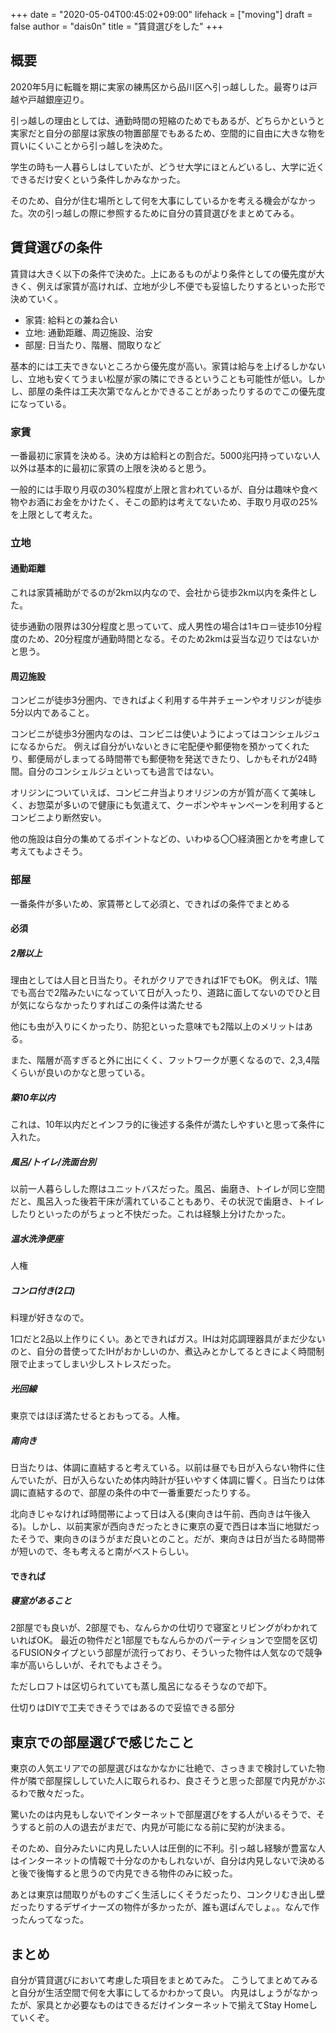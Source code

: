 +++
date = "2020-05-04T00:45:02+09:00"
lifehack = ["moving"]
draft = false
author = "dais0n"
title = "賃貸選びをした"
+++

## 概要

2020年5月に転職を期に実家の練馬区から品川区へ引っ越しした。最寄りは戸越や戸越銀座辺り。

引っ越しの理由としては、通勤時間の短縮のためでもあるが、どちらかというと実家だと自分の部屋は家族の物置部屋でもあるため、空間的に自由に大きな物を買いにくいことから引っ越しを決めた。

学生の時も一人暮らしはしていたが、どうせ大学にほとんどいるし、大学に近くできるだけ安くという条件しかみなかった。

そのため、自分が住む場所として何を大事にしているかを考える機会がなかった。次の引っ越しの際に参照するために自分の賃貸選びをまとめてみる。

## 賃貸選びの条件

賃貸は大きく以下の条件で決めた。上にあるものがより条件としての優先度が大きく、例えば家賃が高ければ、立地が少し不便でも妥協したりするといった形で決めていく。

- 家賃: 給料との兼ね合い
- 立地: 通勤距離、周辺施設、治安
- 部屋: 日当たり、階層、間取りなど

基本的には工夫できないところから優先度が高い。家賃は給与を上げるしかないし、立地も安くてうまい松屋が家の隣にできるということも可能性が低い。しかし、部屋の条件は工夫次第でなんとかできることがあったりするのでこの優先度になっている。

### 家賃

一番最初に家賃を決める。決め方は給料との割合だ。5000兆円持っていない人以外は基本的に最初に家賃の上限を決めると思う。

一般的には手取り月収の30%程度が上限と言われているが、自分は趣味や食べ物やお酒にお金をかけたく、そこの節約は考えてないため、手取り月収の25%を上限として考えた。

### 立地

#### 通勤距離

これは家賃補助がでるのが2km以内なので、会社から徒歩2km以内を条件とした。

徒歩通勤の限界は30分程度と思っていて、成人男性の場合は1キロ＝徒歩10分程度のため、20分程度が通勤時間となる。そのため2kmは妥当な辺りではないかと思う。

#### 周辺施設

コンビニが徒歩3分圏内、できればよく利用する牛丼チェーンやオリジンが徒歩5分以内であること。

コンビニが徒歩3分圏内なのは、コンビニは使いようによってはコンシェルジュになるからだ。
例えば自分がいないときに宅配便や郵便物を預かってくれたり、郵便局がしまってる時間帯でも郵便物を発送できたり、しかもそれが24時間。自分のコンシェルジュといっても過言ではない。

オリジンについていえば、コンビニ弁当よりオリジンの方が質が高くて美味しく、お惣菜が多いので健康にも気遣えて、クーポンやキャンペーンを利用するとコンビニより断然安い。

他の施設は自分の集めてるポイントなどの、いわゆる〇〇経済圏とかを考慮して考えてもよさそう。

### 部屋

一番条件が多いため、家賃帯として必須と、できればの条件でまとめる

#### 必須

##### 2階以上

理由としては人目と日当たり。それがクリアできれば1FでもOK。
例えば、1階でも高台で2階みたいになっていて日が入ったり、道路に面してないのでひと目が気にならなかったりすればこの条件は満たせる

他にも虫が入りにくかったり、防犯といった意味でも2階以上のメリットはある。

また、階層が高すぎると外に出にくく、フットワークが悪くなるので、2,3,4階くらいが良いのかなと思っている。

##### 築10年以内

これは、10年以内だとインフラ的に後述する条件が満たしやすいと思って条件に入れた。

##### 風呂/トイレ/洗面台別

以前一人暮らしした際はユニットバスだった。風呂、歯磨き、トイレが同じ空間だと、風呂入った後若干床が濡れていることもあり、その状況で歯磨き、トイレしたりといったのがちょっと不快だった。これは経験上分けたかった。

##### 温水洗浄便座

人権

##### コンロ付き(2口)

料理が好きなので。

1口だと2品以上作りにくい。あとできればガス。IHは対応調理器具がまだ少ないのと、自分の昔使ってたIHがおかしいのか、煮込みとかしてるときによく時間制限で止まってしまい少しストレスだった。

##### 光回線

東京ではほぼ満たせるとおもってる。人権。

##### 南向き

日当たりは、体調に直結すると考えている。以前は昼でも日が入らない物件に住んでいたが、日が入らないため体内時計が狂いやすく体調に響く。日当たりは体調に直結するので、部屋の条件の中で一番重要だったりする。

北向きじゃなければ時間帯によって日は入る(東向きは午前、西向きは午後入る)。しかし、以前実家が西向きだったときに東京の夏で西日は本当に地獄だったそうで、東向きのほうがまだ良いとのこと。だが、東向きは日が当たる時間帯が短いので、冬も考えると南がベストらしい。

#### できれば

##### 寝室があること

2部屋でも良いが、2部屋でも、なんらかの仕切りで寝室とリビングがわかれていればOK。
最近の物件だと1部屋でもなんらかのパーティションで空間を区切るFUSIONタイプという部屋が流行っており、そういった物件は人気なので競争率が高いらしいが、それでもよさそう。

ただしロフトは区切られていても蒸し風呂になるそうなので却下。

仕切りはDIYで工夫できそうではあるので妥協できる部分

## 東京での部屋選びで感じたこと

東京の人気エリアでの部屋選びはなかなかに壮絶で、さっきまで検討していた物件が隣で部屋探ししていた人に取られるわ、良さそうと思った部屋で内見がかぶるわで散々だった。

驚いたのは内見もしないでインターネットで部屋選びをする人がいるそうで、そうすると前の人の退去がまだで、内見が可能になる前に契約が決まる。

そのため、自分みたいに内見したい人は圧倒的に不利。引っ越し経験が豊富な人はインターネットの情報で十分なのかもしれないが、自分は内見しないで決めると後で後悔すると思うので内見できる物件のみに絞った。

あとは東京は間取りがものすごく生活しにくそうだったり、コンクリむき出し壁だったりするデザイナーズの物件が多かったが、誰も選ばんでしょ。。なんで作ったんってなった。

## まとめ

自分が賃貸選びにおいて考慮した項目をまとめてみた。
こうしてまとめてみると自分が生活空間で何を大事にしてるかわかって良い。
内見はしょうがなかったが、家具とか必要なものはできるだけインターネットで揃えてStay Homeしていくぞ。

